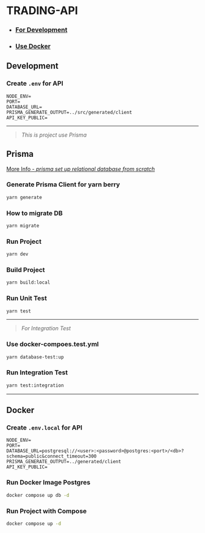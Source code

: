 # TRADING-API

- ### [For Development](#development)
- ### [Use Docker](#docker)

## Development

### Create `.env` for API

```env
NODE_ENV=
PORT=
DATABASE_URL=
PRISMA_GENERATE_OUTPUT=../src/generated/client
API_KEY_PUBLIC=
```

---

> _This is project use Prisma_

## Prisma

[More Info - _prisma set up relational database from scratch_](https://www.prisma.io/docs/getting-started/setup-prisma/start-from-scratch/relational-databases-typescript-postgres)

### Generate Prisma Client for yarn berry

```sh
yarn generate
```

### How to migrate DB

```sh
yarn migrate
```

### Run Project

```sh
yarn dev
```

### Build Project

```sh
yarn build:local
```

### Run Unit Test

```sh
yarn test
```

---

> _For Integration Test_

### Use docker-compoes.test.yml

```sh
yarn database-test:up
```

### Run Integration Test

```sh
yarn test:integration
```

---

## Docker

### Create `.env.local` for API

```env
NODE_ENV=
PORT=
DATABASE_URL=postgresql://<user>:<password>@postgres:<port>/<db>?schema=public&connect_timeout=300
PRISMA_GENERATE_OUTPUT=../generated/client
API_KEY_PUBLIC=
```

### Run Docker Image Postgres

```sh
docker compose up db -d
```

### Run Project with Compose

```sh
docker compose up -d
```
